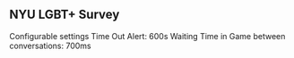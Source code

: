 ## NYU LGBT+ Survey

Configurable settings
Time Out Alert: 600s
Waiting Time in Game between conversations: 700ms
